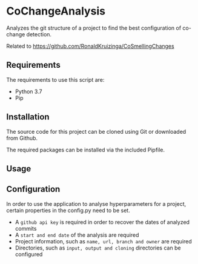 # CoChangeAnalysis
Analyzes the git structure of a project to find the best configuration of co-change detection.

Related to https://github.com/RonaldKruizinga/CoSmellingChanges

## Requirements

The requirements to use this script are:
- Python 3.7
- Pip

## Installation

The source code for this project can be cloned using Git or downloaded from Github.

The required packages can be installed via the included Pipfile.

## Usage




## Configuration

In order to use the application to analyse hyperparameters for a project, certain properties in the config.py need to be set.

- A ```github api key``` is required in order to recover the dates of analyzed commits
- A ```start and end date``` of the analysis are required
- Project information, such as ```name, url, branch and owner``` are required
- Directories, such as ```input, output and cloning``` directories can be configured

